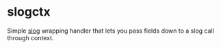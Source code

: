 # slogctx

Simple [slog](https://pkg.go.dev/log/slog) wrapping handler that lets you pass fields down to a slog call through context.


